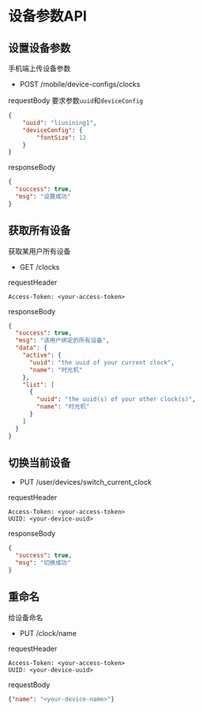 # 设备参数API

## 设置设备参数
手机端上传设备参数

* POST /mobile/device-configs/clocks

requestBody
要求参数`uuid`和`deviceConfig`

```json
{
	"uuid": "liusining1",
	"deviceConfig": {
		"fontSize": 12
	}
}
```

responseBody

```json
{
  "success": true,
  "msg": "设置成功"
}
```

## 获取所有设备
获取某用户所有设备

* GET /clocks

requestHeader
```
Access-Token: <your-access-token>
```

responseBody
```json
{
  "success": true,
  "msg": "该用户绑定的所有设备",
  "data": {
    "active": {
      "uuid": "the uuid of your current clock",
      "name": "时光机"
    },
    "list": [
      {
        "uuid": "the uuid(s) of your other clock(s)",
        "name": "时光机"
      }
    ]
  }
}
```

## 切换当前设备

* PUT /user/devices/switch_current_clock

requestHeader
```
Access-Token: <your-access-token>
UUID: <your-device-uuid>
```

responseBody

```json
{
  "success": true,
  "msg": "切换成功"
}
```


## 重命名
给设备命名

* PUT /clock/name

requestHeader
```
Access-Token: <your-access-token>
UUID: <your-device-uuid>
```

requestBody
```json
{"name": "<your-device-name>"}
```
